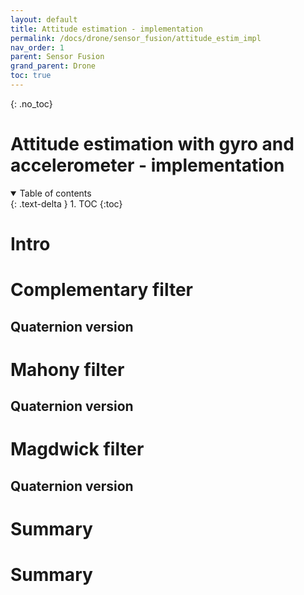 ```yaml
---
layout: default
title: Attitude estimation - implementation
permalink: /docs/drone/sensor_fusion/attitude_estim_impl
nav_order: 1
parent: Sensor Fusion
grand_parent: Drone
toc: true
---
```


<!-- comment or image allows {: .no_toc} to work correctly  (don't ask me why) -->

{: .no_toc}

# Attitude estimation with gyro and accelerometer - implementation

<details open markdown="block">
  <summary>
    Table of contents
  </summary>
  {: .text-delta }
1. TOC
{:toc}
</details>

# Intro

# Complementary filter

## Quaternion version

# Mahony filter

## Quaternion version

# Magdwick filter

## Quaternion version

# Summary

# Summary
